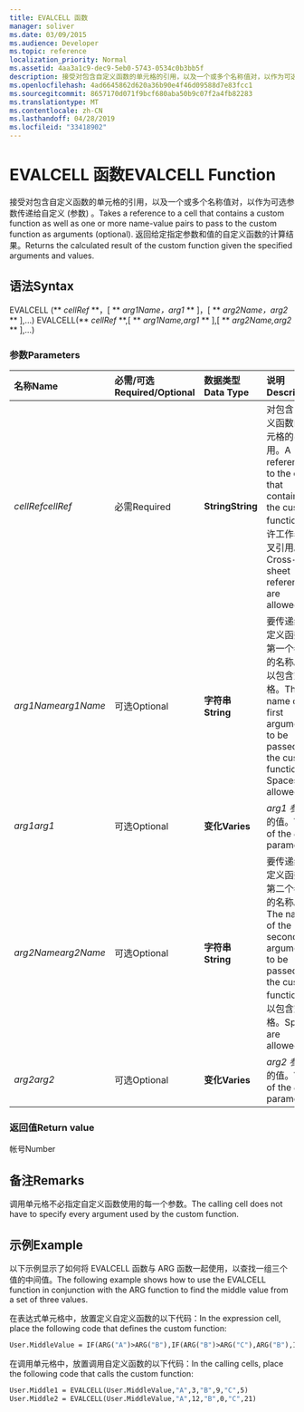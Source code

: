 ```yaml
---
title: EVALCELL 函数
manager: soliver
ms.date: 03/09/2015
ms.audience: Developer
ms.topic: reference
localization_priority: Normal
ms.assetid: 4aa3a1c9-dec9-5eb0-5743-0534c0b3bb5f
description: 接受对包含自定义函数的单元格的引用，以及一个或多个名称值对，以作为可选参数传递给自定义 (参数) 。 返回给定指定参数和值的自定义函数的计算结果。
ms.openlocfilehash: 4ad6645862d620a36b90e4f46d09588d7e83fcc1
ms.sourcegitcommit: 8657170d071f9bcf680aba50b9c07f2a4fb82283
ms.translationtype: MT
ms.contentlocale: zh-CN
ms.lasthandoff: 04/28/2019
ms.locfileid: "33418902"
---
```

# <a name="evalcell-function"></a><span data-ttu-id="9d64f-104">EVALCELL 函数</span><span class="sxs-lookup"><span data-stu-id="9d64f-104">EVALCELL Function</span></span>

<span data-ttu-id="9d64f-105">接受对包含自定义函数的单元格的引用，以及一个或多个名称值对，以作为可选参数传递给自定义 (参数) 。</span><span class="sxs-lookup"><span data-stu-id="9d64f-105">Takes a reference to a cell that contains a custom function as well as one or more name-value pairs to pass to the custom function as arguments (optional).</span></span> <span data-ttu-id="9d64f-106">返回给定指定参数和值的自定义函数的计算结果。</span><span class="sxs-lookup"><span data-stu-id="9d64f-106">Returns the calculated result of the custom function given the specified arguments and values.</span></span>
  
## <a name="syntax"></a><span data-ttu-id="9d64f-107">语法</span><span class="sxs-lookup"><span data-stu-id="9d64f-107">Syntax</span></span>

<span data-ttu-id="9d64f-108">EVALCELL (\*\* *cellRef* \*\*，[ \*\* *arg1Name，arg1* \*\* ]，[ \*\* *arg2Name，arg2* \*\* ],...) </span><span class="sxs-lookup"><span data-stu-id="9d64f-108">EVALCELL(\*\* *cellRef* \*\*,[ \*\* *arg1Name,arg1* \*\* ],[ \*\* *arg2Name,arg2* \*\* ],…)</span></span> 
  
### <a name="parameters"></a><span data-ttu-id="9d64f-109">参数</span><span class="sxs-lookup"><span data-stu-id="9d64f-109">Parameters</span></span>

|<span data-ttu-id="9d64f-110">**名称**</span><span class="sxs-lookup"><span data-stu-id="9d64f-110">**Name**</span></span>|<span data-ttu-id="9d64f-111">**必需/可选**</span><span class="sxs-lookup"><span data-stu-id="9d64f-111">**Required/Optional**</span></span>|<span data-ttu-id="9d64f-112">**数据类型**</span><span class="sxs-lookup"><span data-stu-id="9d64f-112">**Data Type**</span></span>|<span data-ttu-id="9d64f-113">**说明**</span><span class="sxs-lookup"><span data-stu-id="9d64f-113">**Description**</span></span>|
|:-----|:-----|:-----|:-----|
| <span data-ttu-id="9d64f-114">_cellRef_</span><span class="sxs-lookup"><span data-stu-id="9d64f-114">_cellRef_</span></span> <br/> |<span data-ttu-id="9d64f-115">必需</span><span class="sxs-lookup"><span data-stu-id="9d64f-115">Required</span></span>  <br/> |<span data-ttu-id="9d64f-116">**String**</span><span class="sxs-lookup"><span data-stu-id="9d64f-116">**String**</span></span> <br/> |<span data-ttu-id="9d64f-117">对包含自定义函数的单元格的引用。</span><span class="sxs-lookup"><span data-stu-id="9d64f-117">A reference to the cell that contains the custom function.</span></span> <span data-ttu-id="9d64f-118">允许工作表交叉引用。</span><span class="sxs-lookup"><span data-stu-id="9d64f-118">Cross-sheet references are allowed.</span></span>  <br/> |
| <span data-ttu-id="9d64f-119">_arg1Name_</span><span class="sxs-lookup"><span data-stu-id="9d64f-119">_arg1Name_</span></span> <br/> |<span data-ttu-id="9d64f-120">可选</span><span class="sxs-lookup"><span data-stu-id="9d64f-120">Optional</span></span>  <br/> |<span data-ttu-id="9d64f-121">**字符串**</span><span class="sxs-lookup"><span data-stu-id="9d64f-121">**String**</span></span> <br/> |<span data-ttu-id="9d64f-p104">要传递给自定义函数的第一个参数的名称。可以包含空格。</span><span class="sxs-lookup"><span data-stu-id="9d64f-p104">The name of the first argument to be passed to the custom function. Spaces are allowed.</span></span>  <br/> |
| <span data-ttu-id="9d64f-124">_arg1_</span><span class="sxs-lookup"><span data-stu-id="9d64f-124">_arg1_</span></span> <br/> |<span data-ttu-id="9d64f-125">可选</span><span class="sxs-lookup"><span data-stu-id="9d64f-125">Optional</span></span>  <br/> |<span data-ttu-id="9d64f-126">**变化**</span><span class="sxs-lookup"><span data-stu-id="9d64f-126">**Varies**</span></span> <br/> |<span data-ttu-id="9d64f-127">_arg1 参数_ 的值。</span><span class="sxs-lookup"><span data-stu-id="9d64f-127">Value of the  _arg1_ parameter.</span></span>  <br/> |
| <span data-ttu-id="9d64f-128">_arg2Name_</span><span class="sxs-lookup"><span data-stu-id="9d64f-128">_arg2Name_</span></span> <br/> |<span data-ttu-id="9d64f-129">可选</span><span class="sxs-lookup"><span data-stu-id="9d64f-129">Optional</span></span>  <br/> |<span data-ttu-id="9d64f-130">**字符串**</span><span class="sxs-lookup"><span data-stu-id="9d64f-130">**String**</span></span> <br/> |<span data-ttu-id="9d64f-131">要传递给自定义函数的第二个参数的名称。</span><span class="sxs-lookup"><span data-stu-id="9d64f-131">The name of the second argument to be passed to the custom function.</span></span> <span data-ttu-id="9d64f-132">可以包含空格。</span><span class="sxs-lookup"><span data-stu-id="9d64f-132">Spaces are allowed.</span></span>  <br/> |
| <span data-ttu-id="9d64f-133">_arg2_</span><span class="sxs-lookup"><span data-stu-id="9d64f-133">_arg2_</span></span> <br/> |<span data-ttu-id="9d64f-134">可选</span><span class="sxs-lookup"><span data-stu-id="9d64f-134">Optional</span></span>  <br/> |<span data-ttu-id="9d64f-135">**变化**</span><span class="sxs-lookup"><span data-stu-id="9d64f-135">**Varies**</span></span> <br/> |<span data-ttu-id="9d64f-136">_arg2 参数_ 的值。</span><span class="sxs-lookup"><span data-stu-id="9d64f-136">Value of the  _arg2_ parameter.</span></span>  <br/> |
   
### <a name="return-value"></a><span data-ttu-id="9d64f-137">返回值</span><span class="sxs-lookup"><span data-stu-id="9d64f-137">Return value</span></span>

<span data-ttu-id="9d64f-138">帐号</span><span class="sxs-lookup"><span data-stu-id="9d64f-138">Number</span></span>
  
## <a name="remarks"></a><span data-ttu-id="9d64f-139">备注</span><span class="sxs-lookup"><span data-stu-id="9d64f-139">Remarks</span></span>

<span data-ttu-id="9d64f-140">调用单元格不必指定自定义函数使用的每一个参数。</span><span class="sxs-lookup"><span data-stu-id="9d64f-140">The calling cell does not have to specify every argument used by the custom function.</span></span> 
  
## <a name="example"></a><span data-ttu-id="9d64f-141">示例</span><span class="sxs-lookup"><span data-stu-id="9d64f-141">Example</span></span>

<span data-ttu-id="9d64f-142">以下示例显示了如何将 EVALCELL 函数与 ARG 函数一起使用，以查找一组三个值的中间值。</span><span class="sxs-lookup"><span data-stu-id="9d64f-142">The following example shows how to use the EVALCELL function in conjunction with the ARG function to find the middle value from a set of three values.</span></span> 
  
<span data-ttu-id="9d64f-143">在表达式单元格中，放置定义自定义函数的以下代码：</span><span class="sxs-lookup"><span data-stu-id="9d64f-143">In the expression cell, place the following code that defines the custom function:</span></span> 
  
```vb
User.MiddleValue = IF(ARG("A")>ARG("B"),IF(ARG("B")>ARG("C"),ARG("B"),IF(ARG("A")>ARG("C"),ARG("C"),ARG("A"))),IF(ARG("A")>ARG("C"),ARG("A"),IF(ARG("B")>ARG("C"),ARG("C"),ARG("B"))))
```

<span data-ttu-id="9d64f-144">在调用单元格中，放置调用自定义函数的以下代码：</span><span class="sxs-lookup"><span data-stu-id="9d64f-144">In the calling cells, place the following code that calls the custom function:</span></span>
  
```vb
User.Middle1 = EVALCELL(User.MiddleValue,"A",3,"B",9,"C",5) 
User.Middle2 = EVALCELL(User.MiddleValue,"A",12,"B",0,"C",21) 

```


